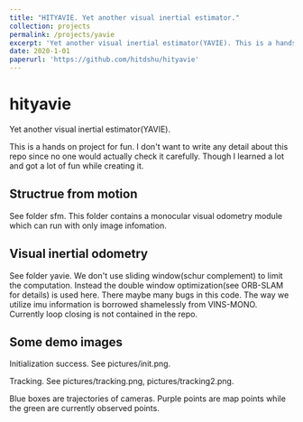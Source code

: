 ```yaml
---
title: "HITYAVIE. Yet another visual inertial estimator."
collection: projects
permalink: /projects/yavie
excerpt: 'Yet another visual inertial estimator(YAVIE). This is a hands on project for fun.'
date: 2020-1-01
paperurl: 'https://github.com/hitdshu/hityavie'
---
```

# hityavie
Yet another visual inertial estimator(YAVIE). 

This is a hands on project for fun. I don't want to write any detail about this repo since no one would actually check it carefully. Though I learned a lot and got a lot of fun while creating it.

## Structrue from motion
See folder sfm. This folder contains a monocular visual odometry module which can run with only image infomation.

## Visual inertial odometry
See folder yavie. We don't use sliding window(schur complement) to limit the computation. Instead the double window optimization(see ORB-SLAM for details) is used here. There maybe many bugs in this code. The way we utilize imu information is borrowed shamelessly from VINS-MONO. Currently loop closing is not contained in the repo.

## Some demo images
Initialization success. See pictures/init.png.

Tracking. See pictures/tracking.png, pictures/tracking2.png.

Blue boxes are trajectories of cameras. Purple points are map points while the green are currently observed points.
